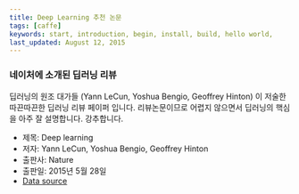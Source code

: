```yaml
---
title: Deep Learning 추천 논문
tags: [caffe]
keywords: start, introduction, begin, install, build, hello world,
last_updated: August 12, 2015
---
```


### 네이처에 소개된 딥러닝 리뷰

딥러닝의 원조 대가들 (Yann LeCun, Yoshua Bengio, Geoffrey Hinton) 이 저술한 따끈따끈한 딥러닝 리뷰 페이퍼 입니다. 리뷰논문이므로 어렵지 않으면서 딥러닝의 핵심을 아주 잘 설명합니다. 강추합니다.  
   * 제목: Deep learning
   * 저자: Yann LeCun, Yoshua Bengio, Geoffrey Hinton
   * 출판사: Nature
   * 출판일: 2015년 5월 28일
   * [Data source](http://www.nature.com/nature/journal/v521/n7553/full/nature14539.html)
